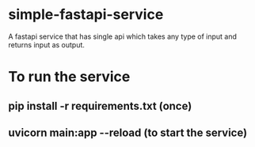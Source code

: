 # simple-fastapi-service
A fastapi service that has single api which takes any type of input and returns input as output.

# To run the service

## pip install -r requirements.txt (once)
## uvicorn main:app --reload (to start the service)
